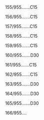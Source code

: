 155/955.......C15 


156/955.......C15 


157/955.......C15 


158/955.......C15 


159/955.......C15 


160/955.......D30 


161/955.......C15 


162/955.......C15 


163/955.......D30 


164/955.......D30 


165/955.......D30 


166/955.... 

